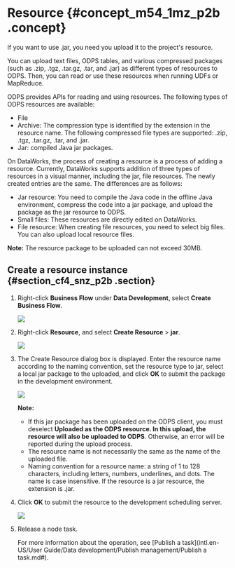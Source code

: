 # Resource {#concept_m54_1mz_p2b .concept}

If you want to use .jar, you need you upload it to the project's resource.

You can upload text files, ODPS tables, and various compressed packages \(such as .zip, .tgz, .tar.gz, .tar, and .jar\) as different types of resources to ODPS. Then, you can read or use these resources when running UDFs or MapReduce.

ODPS provides APIs for reading and using resources. The following types of ODPS resources are available:

-   File
-   Archive: The compression type is identified by the extension in the resource name. The following compressed file types are supported: .zip, .tgz, .tar.gz, .tar, and .jar.
-   Jar: compiled Java jar packages.

On DataWorks, the process of creating a resource is a process of adding a resource. Currently, DataWorks supports addition of three types of resources in a visual manner, including the jar, file resources. The newly created entries are the same. The differences are as follows:

-   Jar resource: You need to compile the Java code in the offline Java environment, compress the code into a jar package, and upload the package as the jar resource to ODPS.
-   Small files: These resources are directly edited on DataWorks.
-   File resource: When creating file resources, you need to select big files. You can also upload local resource files.

**Note:** The resource package to be uploaded can not exceed 30MB.

## Create a resource instance {#section_cf4_snz_p2b .section}

1.  Right-click **Business Flow** under **Data Development**, select **Create Business Flow**.

    ![](http://static-aliyun-doc.oss-cn-hangzhou.aliyuncs.com/assets/img/16292/15438882677651_en-US.png)

2.  Right-click **Resource**, and select **Create Resource** \> **jar**.

    ![](http://static-aliyun-doc.oss-cn-hangzhou.aliyuncs.com/assets/img/16294/15438882677720_en-US.png)

3.  The Create Resource dialog box is displayed. Enter the resource name according to the naming convention, set the resource type to jar, select a local jar package to the uploaded, and click **OK** to submit the package in the development environment.

    ![](http://static-aliyun-doc.oss-cn-hangzhou.aliyuncs.com/assets/img/16294/15438882677721_en-US.png)

    **Note:** 

    -   If this jar package has been uploaded on the ODPS client, you must deselect **Uploaded as the ODPS resource. In this upload, the resource will also be uploaded to ODPS**. Otherwise, an error will be reported during the upload process.
    -   The resource name is not necessarily the same as the name of the uploaded file.
    -   Naming convention for a resource name: a string of 1 to 128 characters, including letters, numbers, underlines, and dots. The name is case insensitive. If the resource is a jar resource, the extension is .jar.
4.  Click **OK** to submit the resource to the development scheduling server.

    ![](http://static-aliyun-doc.oss-cn-hangzhou.aliyuncs.com/assets/img/16294/15438882677722_en-US.png)

5.  Release a node task.

    For more information about the operation, see [Publish a task](intl.en-US/User Guide/Data development/Publish management/Publish a task.md#).


